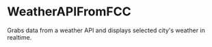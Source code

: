 # WeatherAPIFromFCC
Grabs data from a weather API and displays selected city's weather in realtime. 
